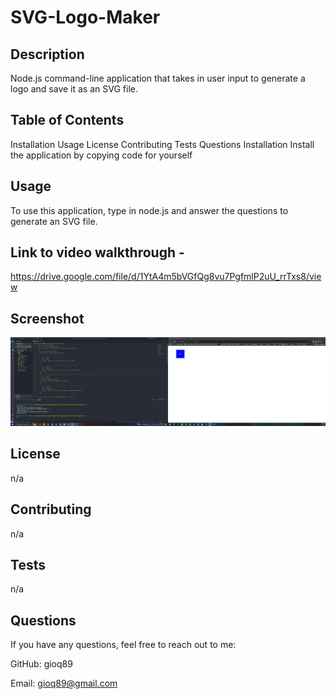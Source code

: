 # SVG-Logo-Maker

## Description
Node.js command-line application that takes in user input to generate a logo and save it as an SVG file.

## Table of Contents
Installation
Usage
License
Contributing
Tests
Questions
Installation
Install the application by copying code for yourself

## Usage
To use this application, type in node.js and answer the questions to generate an SVG file.

## Link to video walkthrough - 
https://drive.google.com/file/d/1YtA4m5bVGfQg8vu7PgfmlP2uU_rrTxs8/view

## Screenshot
<img src="examples\SVG Logo.png">

## License
n/a

## Contributing
n/a

## Tests
n/a

## Questions
If you have any questions, feel free to reach out to me:

GitHub: gioq89

Email: gioq89@gmail.com
